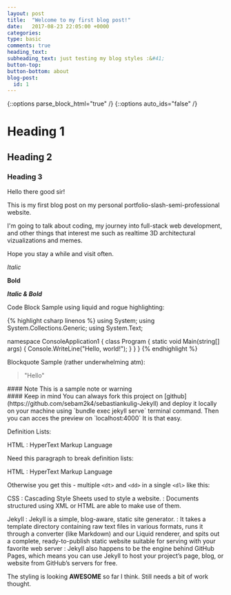 ```yaml
---
layout: post
title:  "Welcome to my first blog post!"
date:   2017-08-23 22:05:00 +0000
categories:
type: basic
comments: true
heading_text:
subheading_text: just testing my blog styles :&#41;
button-top:
button-bottom: about
blog-post:
  id: 1
---
```


{::options parse_block_html="true" /}
{::options auto_ids="false" /}

# Heading 1

## Heading 2

### Heading 3

Hello there good sir!

This is my first blog post on my personal portfolio-slash-semi-professional website.

I'm going to talk about coding, my journey into full-stack web development, and other things that interest me such as realtime 3D architectural vizualizations and memes.

Hope you stay a while and visit often.

_Italic_

__Bold__

___Italic & Bold___

Code Block Sample using liquid and rogue highlighting:

{% highlight csharp linenos %}
using System;
using System.Collections.Generic;
using System.Text;

namespace ConsoleApplication1
{
  class Program
  {
    static void Main(string[] args)
    {
      Console.WriteLine("Hello, world!");
    }
  }
}
{% endhighlight %}

Blockquote Sample (rather underwhelming atm):

> "Hello"


<div class="note blue">
#### Note
This is a sample note or warning
</div>

<div class="note blue">
#### Keep in mind
You can always fork this project on [github](https://github.com/sebam2k4/sebastiankulig-Jekyll) and deploy it locally on your machine using `bundle exec jekyll serve` terminal command. Then you can acces the preview on `localhost:4000` It is that easy.
</div>

Definition Lists:

HTML
:  HyperText Markup Language

Need this paragraph to break definition lists:

HTML
:  HyperText Markup Language

Otherwise you get this - multiple `<dt>` and `<dd>` in a single `<dl>` like this:

CSS
:  Cascading Style Sheets used to style a website.
:  Documents structured using XML or HTML are able to make use of them.

Jekyll
:  Jekyll is a simple, blog-aware, static site generator.
:  It takes a template directory containing raw text files in various formats, runs it through a converter (like Markdown) and our Liquid renderer, and spits out a complete, ready-to-publish static website suitable for serving with your favorite web server
:  Jekyll also happens to be the engine behind GitHub Pages, which means you can use Jekyll to host your project’s page, blog, or website from GitHub’s servers for free.

The styling is looking __AWESOME__ so far I think. Still needs a bit of work thought.